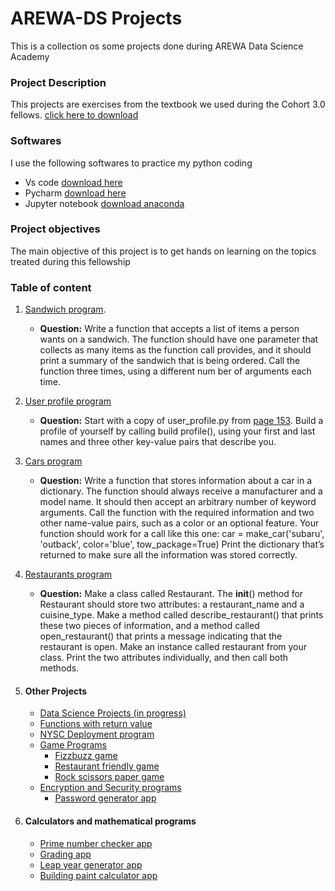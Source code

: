 # AREWA-DS Projects
This is a collection os some projects done during AREWA Data Science Academy

### Project Description
This projects are exercises from the textbook we used during the Cohort 3.0 fellows. [click here to download](https://khwarizmi.org/wp-content/uploads/2021/04/Eric_Matthes_Python_Crash_Course_A_Hands.pdf)

### Softwares
I use the following softwares to practice my python coding
- Vs code [download here](https://code.visualstudio.com/download)
- Pycharm [download here](https://pycharm-community-edition.en.softonic.com/download)
- Jupyter notebook [download anaconda](https://www.anaconda.com/download)

### Project objectives
The main objective of this project is to get hands on learning on the topics treated during this fellowship

### Table of content
1. [Sandwich program](https://github.com/Gabby210992/AREWA-DS---Projects/blob/main/sandwich.ipynb).
   - **Question:** Write a function that accepts a list of items a person wants on a sandwich. The function should have one parameter that collects as many items as the function call provides, and it should print a summary of the sandwich that is being ordered. Call the function three times, using a different num ber of arguments each time.
2. [User profile program](https://github.com/Gabby210992/AREWA-DS---Projects/blob/main/user_profile.ipynb)
   - **Question:** Start with a copy of user_profile.py from [page 153](https://drive.google.com/file/d/1muQhFz0kzZG72ZcBo1exF9t6EzjVvSe5/view?usp=sharing). Build a profile of yourself by calling build profile(), using your first and last names and three other key-value pairs that describe you.

4. [Cars program](https://github.com/Gabby210992/AREWA-DS---Projects/blob/main/car_program.ipynb)
   - **Question:** Write a function that stores information about a car in a dictionary. The function should always receive a manufacturer and a model name. It should then accept an arbitrary number of keyword arguments. Call the function with the required information and two other name-value pairs, such as a color or an optional feature. Your function should work for a call like this one: car = make_car('subaru', 'outback', color='blue', tow_package=True) 
Print the dictionary that’s returned to make sure all the information was stored correctly. 

5. [Restaurants program](https://github.com/Gabby210992/AREWA-DS---Projects/blob/main/restaurant_class.ipynb)
   - **Question:** Make a class called Restaurant. The __init__() method for Restaurant should store two attributes: a restaurant_name and a cuisine_type. Make a method called describe_restaurant() that prints these two pieces of information, and a method called open_restaurant() that prints a message indicating that the restaurant is open. Make an instance called restaurant from your class. Print the two attributes individually, and then call both methods. 
6. #### Other Projects
   - [Data Science Projects (in progress)](https://github.com/Gabby210992/Happiness-Analysis)
   - [Functions with return value](https://github.com/Gabby210992/AREWA-DS---Projects/blob/main/greeting_function.py)
   - [NYSC Deployment program]()
   - [Game Programs](https://github.com/Gabby210992/game-programs)
     - [Fizzbuzz game](https://github.com/Gabby210992/AREWA-DS---Projects/blob/main/fizzbuzz_game.py)
     - [Restaurant friendly game](https://github.com/Gabby210992/AREWA-DS---Projects/blob/main/restaurant_friendly_game.py)
     - [Rock scissors paper game](https://github.com/Gabby210992/AREWA-DS---Projects/blob/main/rock_scissors_paper_game.py)
   - [Encryption and Security programs](https://github.com/Gabby210992/Caesar_cipher_Program)
     - [Password generator app](https://github.com/Gabby210992/AREWA-DS---Projects/blob/main/password_generator.py) 
  7. #### Calculators and mathematical programs
     - [Prime number checker app](https://github.com/Gabby210992/AREWA-DS---Projects/blob/main/prime_number_checker.py)
     - [Grading app](https://github.com/Gabby210992/AREWA-DS---Projects/blob/main/grading%20app.py)
     - [Leap year generator app](https://github.com/Gabby210992/AREWA-DS---Projects/blob/main/leap_year_calculator.py)
     - [Building paint calculator app](https://github.com/Gabby210992/AREWA-DS---Projects/blob/main/paint_calc.py)
